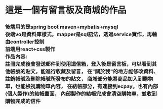 <h1>這是一個有留言板及商城的作品</h1>
<h3>
  後端用的是spring boot maven+mybatis+mysql<br>
  後端vo是資料庫樣式，mapper是sql語法，透過service實作，再藉由controller控制<br>
  前端用react+css製作<br>
  作品內容:<br>
  註冊完成後會發送郵件到使用這信箱，登入後是留言板，可以看到其他帳號的貼文，能進行收藏及留言，
  在"關於我"的地方能修改資料、註銷帳號及刪除帳號所發布的貼文，
  商城部分能將商品加入到購物車，也能檢視購物車內容，
  在結帳部分，有連接到ecpay，也有內部(個人製作)的結帳畫面，
  內部製作的結帳完成會清空購物車，並收到購物完成的信件
</h3>
